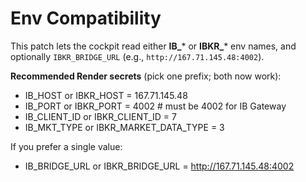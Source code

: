 # Env Compatibility

This patch lets the cockpit read either **IB_*** or **IBKR_*** env names, and optionally `IBKR_BRIDGE_URL` (e.g., `http://167.71.145.48:4002`).

**Recommended Render secrets** (pick one prefix; both now work):
- IB_HOST or IBKR_HOST = 167.71.145.48
- IB_PORT or IBKR_PORT = 4002   # must be 4002 for IB Gateway
- IB_CLIENT_ID or IBKR_CLIENT_ID = 7
- IB_MKT_TYPE or IBKR_MARKET_DATA_TYPE = 3

If you prefer a single value:
- IB_BRIDGE_URL or IBKR_BRIDGE_URL = http://167.71.145.48:4002
